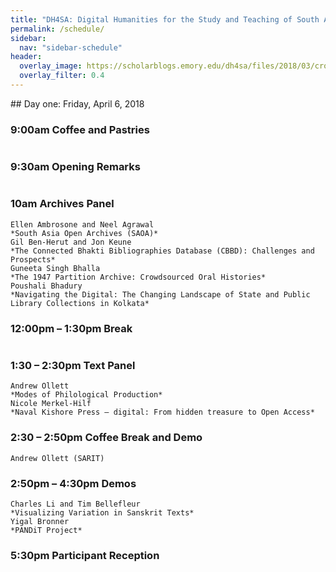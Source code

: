 ```yaml
---
title: "DH4SA: Digital Humanities for the Study and Teaching of South Asia"
permalink: /schedule/
sidebar:
  nav: "sidebar-schedule"
header:
  overlay_image: https://scholarblogs.emory.edu/dh4sa/files/2018/03/cropped-banner_web_header.png
  overlay_filter: 0.4
---
```

<div class="begin-examples"></div>
## Day one: Friday, April 6, 2018

### **9:00am Coffee and Pastries**  

```
```

### **9:30am Opening Remarks**  

```
```

### **10am Archives Panel**  

```
Ellen Ambrosone and Neel Agrawal  
*South Asia Open Archives (SAOA)*  
Gil Ben-Herut and Jon Keune   
*The Connected Bhakti Bibliographies Database (CBBD): Challenges and Prospects*  
Guneeta Singh Bhalla  
*The 1947 Partition Archive: Crowdsourced Oral Histories*  
Poushali Bhadury  
*Navigating the Digital: The Changing Landscape of State and Public Library Collections in Kolkata*  
```

### **12:00pm – 1:30pm Break**

```
```


### **1:30 – 2:30pm Text Panel**  

```
Andrew Ollett   
*Modes of Philological Production*  
Nicole Merkel-Hilf  
*Naval Kishore Press – digital: From hidden treasure to Open Access*
```

### **2:30 – 2:50pm Coffee Break and Demo**  

```
Andrew Ollett (SARIT)
```

### **2:50pm – 4:30pm Demos**  

```
Charles Li and Tim Bellefleur  
*Visualizing Variation in Sanskrit Texts*  
Yigal Bronner  
*PANDiT Project*
```

### **5:30pm Participant Reception**
<div class="end-examples"></div>
